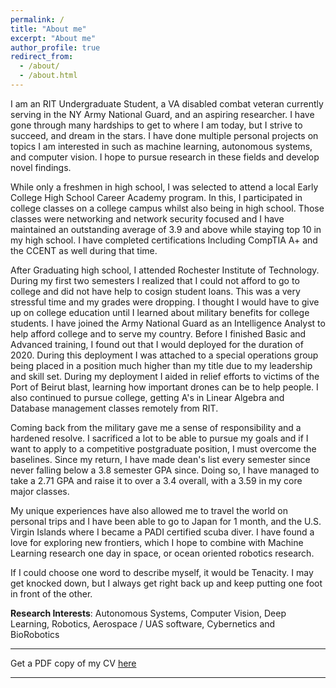 ```yaml
---
permalink: /
title: "About me"
excerpt: "About me"
author_profile: true
redirect_from: 
  - /about/
  - /about.html
---
```


<!--
# Conor Gagliardi
 -->

<!--
Undergraduate Student, <br>
[Rochester Institute of Technology](https://www.rit.edu), New York
 -->
I am an RIT Undergraduate Student, a VA disabled combat veteran currently serving in the NY Army National Guard, and an aspiring researcher. I have gone through many hardships to get to where I am today, but I strive to succeed, and dream in the stars. I have done multiple personal projects on topics I am interested in such as machine learning, autonomous systems, and computer vision. I hope to pursue research in these fields and develop novel findings.

While only a freshmen in high school, I was selected to attend a local Early College High School Career Academy program. In this, I participated in college classes on a college campus whilst also being in high school. Those classes were networking and network security focused and I have maintained an outstanding average of 3.9 and above while staying top 10 in my high school. I have completed certifications Including CompTIA A+ and the CCENT as well during that time. 

After Graduating high school, I attended Rochester Institute of Technology. During my first two semesters I realized that I could not afford to go to college and did not have help to cosign student loans. This was a very stressful time and my grades were dropping. I thought I would have to give up on college education until I learned about military benefits for college students. I have joined the Army National Guard as an Intelligence Analyst to help afford college and to serve my country. Before I finished Basic and Advanced training, I found out that I would deployed for the duration of 2020. During this deployment I was attached to a special operations group being placed in a position much higher than my title due to my leadership and skill set. During my deployment I aided in relief efforts to victims of the Port of Beirut blast, learning how important drones can be to help people. I also continued to pursue college, getting A's in Linear Algebra and Database management classes remotely from RIT.

Coming back from the military gave me a sense of responsibility and a hardened resolve. I sacrificed a lot to be able to pursue my goals and if I want to apply to a competitive postgraduate position, I must overcome the baselines. Since my return, I have made dean's list every semester since never falling below a 3.8 semester GPA since. Doing so, I have managed to take a 2.71 GPA and raise it to over a 3.4 overall, with a 3.59 in my core major classes.

My unique experiences have also allowed me to travel the world on personal trips and I have been able to go to Japan for 1 month, and the U.S. Virgin Islands where I became a PADI certified scuba diver. I have found a love for exploring new frontiers, which I hope to combine with Machine Learning research one day in space, or ocean oriented robotics research.

If I could choose one word to describe myself, it would be Tenacity. I may get knocked down, but I always get right back up and keep putting one foot in front of the other.




**Research Interests**: Autonomous Systems, Computer Vision, Deep Learning, Robotics, Aerospace /
UAS software, Cybernetics and BioRobotics

---

Get a PDF copy of my CV [here](/files/Gagliardi_Conor_Resume.pdf)

---
